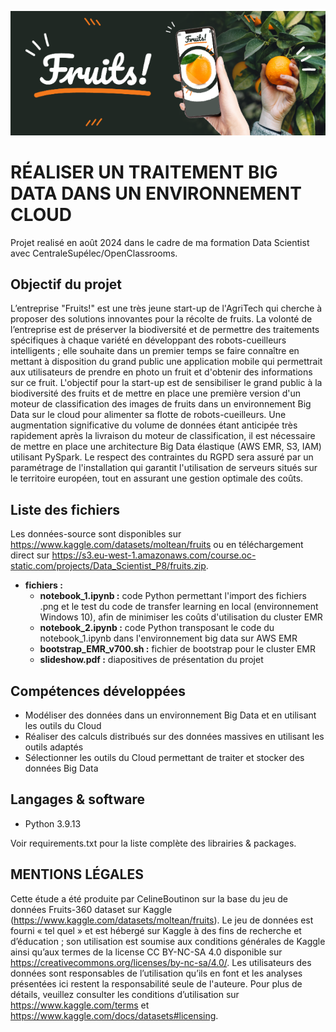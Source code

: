 ![Logo](logo.PNG)

# RÉALISER UN TRAITEMENT BIG DATA DANS UN ENVIRONNEMENT CLOUD

Projet realisé en août 2024 dans le cadre de ma formation Data Scientist avec CentraleSupélec/OpenClassrooms.

## Objectif du projet

L’entreprise "Fruits!" est une très jeune start-up de l'AgriTech qui cherche à proposer des solutions innovantes pour la récolte de fruits. La volonté de l’entreprise est de préserver la biodiversité et de permettre des traitements spécifiques à chaque variété en développant des robots-cueilleurs intelligents ; elle souhaite dans un premier temps se faire connaître en mettant à disposition du grand public une application mobile qui permettrait aux utilisateurs de prendre en photo un fruit et d'obtenir des informations sur ce fruit. L'objectif pour la start-up est de sensibiliser le grand public à la biodiversité des fruits et de mettre en place une première version d'un moteur de classification des images de fruits dans un environnement Big Data sur le cloud pour alimenter sa flotte de robots-cueilleurs. Une augmentation significative du volume de données étant anticipée très rapidement après la livraison du moteur de classification, il est nécessaire de mettre en place une architecture Big Data élastique (AWS EMR, S3, IAM) utilisant PySpark. Le respect des contraintes du RGPD sera assuré par un paramétrage de l'installation qui garantit l'utilisation de serveurs situés sur le territoire européen, tout en assurant une gestion optimale des coûts. 


## Liste des fichiers

Les données-source sont disponibles sur https://www.kaggle.com/datasets/moltean/fruits ou en téléchargement direct sur https://s3.eu-west-1.amazonaws.com/course.oc-static.com/projects/Data_Scientist_P8/fruits.zip.



* **fichiers :**
  - **notebook_1.ipynb :** code Python permettant l'import des fichiers .png et le test du code de transfer learning en local (environnement Windows 10), afin de minimiser les coûts d'utilisation du cluster EMR
  - **notebook_2.ipynb :** code Python transposant le code du notebook_1.ipynb dans l'environnement big data sur AWS EMR
  - **bootstrap_EMR_v700.sh :** fichier de bootstrap pour le cluster EMR
  - **slideshow.pdf :** diapositives de présentation du projet
 

## Compétences développées

 * Modéliser des données dans un environnement Big Data et en utilisant les outils du Cloud
 * Réaliser des calculs distribués sur des données massives en utilisant les outils adaptés
 * Sélectionner les outils du Cloud permettant de traiter et stocker des données Big Data


## Langages & software

 * Python 3.9.13

Voir requirements.txt pour la liste complète des librairies & packages.
  

## MENTIONS LÉGALES

Cette étude a été produite par CelineBoutinon sur la base du jeu de données Fruits-360 dataset sur Kaggle (https://www.kaggle.com/datasets/moltean/fruits). Le jeu de données est fourni « tel quel » et est hébergé sur Kaggle à des fins de recherche et d’éducation ; son utilisation est soumise aux conditions générales de Kaggle ainsi qu’aux termes de la license CC BY-NC-SA 4.0 disponible sur https://creativecommons.org/licenses/by-nc-sa/4.0/.  Les utilisateurs des données sont responsables de l’utilisation qu’ils en font et les analyses présentées ici restent la responsabilité seule de l'auteure. Pour plus de détails, veuillez consulter les conditions d’utilisation sur https://www.kaggle.com/terms et https://www.kaggle.com/docs/datasets#licensing.